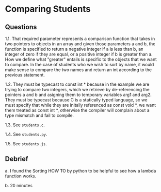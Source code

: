 # Comparing Students

## Questions

1.1. That required parameter represents a comparison function that takes in two pointers to objects in an array and given those parameters a and b, the function is specified to return a negative integer if a is less than b, an integer of zero if they are equal, or a positive integer if b is greater than a. How we define what "greater" entails is specific to the objects that we want to compare.
In the case of students who we wish to sort by name, it would make sense to compare the two names and return an int according to the previous statement.

1.2. They must be typecast to const int * because in the example we are trying to compare two integers, which we retrieve by de-referencing the pointers a and b and asigning them to temporary variables arg1 and arg2.
They must be typecast because C is a statically typed language, so we must specify that while they are initally referenced as const void *, we want them treated as const int *, otherwise the compiler will complain about a type mismatch and fail to compile.

1.3. See `students.c`.

1.4. See `students.py`.

1.5. See `students.js`.

## Debrief

a. I found the Sorting HOW TO by python to be helpful to see how a lambda function works.

b. 20 minutes
